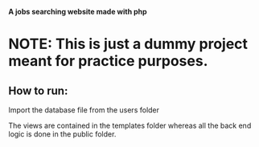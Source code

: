**A jobs searching website made with php**
# NOTE: This is just a dummy project meant for practice purposes.

## How to run:
Import the database file from the users folder

The views are contained in the templates folder whereas all the back end logic is done in the public folder.